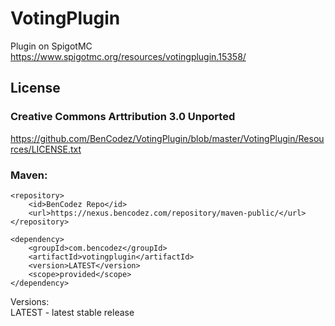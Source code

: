 # VotingPlugin
Plugin on SpigotMC
https://www.spigotmc.org/resources/votingplugin.15358/

## License
### Creative Commons Arttribution 3.0 Unported
https://github.com/BenCodez/VotingPlugin/blob/master/VotingPlugin/Resources/LICENSE.txt

### Maven:

    <repository>
	    <id>BenCodez Repo</id>
	    <url>https://nexus.bencodez.com/repository/maven-public/</url>
    </repository>

    <dependency>
        <groupId>com.bencodez</groupId>
	    <artifactId>votingplugin</artifactId>
	    <version>LATEST</version>
	    <scope>provided</scope>
    </dependency>
  
  Versions:  
  LATEST - latest stable release  
 
    
